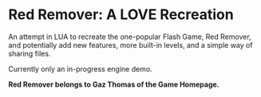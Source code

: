 # Red Remover: A LOVE Recreation
An attempt in LUA to recreate the one-popular Flash Game, Red Remover, and potentially add new features, more built-in levels, and a simple way of sharing files.

Currently only an in-progress engine demo.

**Red Remover belongs to Gaz Thomas of the Game Homepage.**
